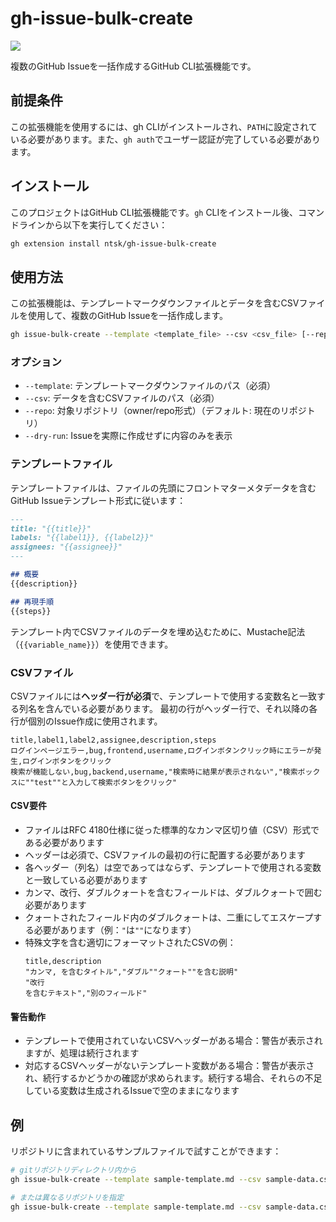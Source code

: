 # gh-issue-bulk-create

![](https://github.com/ntsk/gh-issue-bulk-create/actions/workflows/ci.yml/badge.svg)

複数のGitHub Issueを一括作成するGitHub CLI拡張機能です。

## 前提条件

この拡張機能を使用するには、gh CLIがインストールされ、`PATH`に設定されている必要があります。また、`gh auth`でユーザー認証が完了している必要があります。

## インストール

このプロジェクトはGitHub CLI拡張機能です。`gh` CLIをインストール後、コマンドラインから以下を実行してください：

```bash
gh extension install ntsk/gh-issue-bulk-create
```

## 使用方法

この拡張機能は、テンプレートマークダウンファイルとデータを含むCSVファイルを使用して、複数のGitHub Issueを一括作成します。

```bash
gh issue-bulk-create --template <template_file> --csv <csv_file> [--repo <owner/repo>] [--dry-run]
```

### オプション

- `--template`: テンプレートマークダウンファイルのパス（必須）
- `--csv`: データを含むCSVファイルのパス（必須）
- `--repo`: 対象リポジトリ（owner/repo形式）（デフォルト: 現在のリポジトリ）
- `--dry-run`: Issueを実際に作成せずに内容のみを表示

### テンプレートファイル

テンプレートファイルは、ファイルの先頭にフロントマターメタデータを含むGitHub Issueテンプレート形式に従います：

```markdown
---
title: "{{title}}"
labels: "{{label1}}, {{label2}}"
assignees: "{{assignee}}"
---

## 概要
{{description}}

## 再現手順
{{steps}}
```

テンプレート内でCSVファイルのデータを埋め込むために、Mustache記法（`{{variable_name}}`）を使用できます。

### CSVファイル

CSVファイルには**ヘッダー行が必須**で、テンプレートで使用する変数名と一致する列名を含んでいる必要があります。
最初の行がヘッダー行で、それ以降の各行が個別のIssue作成に使用されます。

```csv
title,label1,label2,assignee,description,steps
ログインページエラー,bug,frontend,username,ログインボタンクリック時にエラーが発生,ログインボタンをクリック
検索が機能しない,bug,backend,username,"検索時に結果が表示されない","検索ボックスに""test""と入力して検索ボタンをクリック"
```

#### CSV要件

- ファイルはRFC 4180仕様に従った標準的なカンマ区切り値（CSV）形式である必要があります
- ヘッダーは必須で、CSVファイルの最初の行に配置する必要があります
- 各ヘッダー（列名）は空であってはならず、テンプレートで使用される変数と一致している必要があります
- カンマ、改行、ダブルクォートを含むフィールドは、ダブルクォートで囲む必要があります
- クォートされたフィールド内のダブルクォートは、二重にしてエスケープする必要があります（例：`"`は`""`になります）
- 特殊文字を含む適切にフォーマットされたCSVの例：
  ```csv
  title,description
  "カンマ, を含むタイトル","ダブル""クォート""を含む説明"
  "改行
  を含むテキスト","別のフィールド"
  ```

#### 警告動作
- テンプレートで使用されていないCSVヘッダーがある場合：警告が表示されますが、処理は続行されます
- 対応するCSVヘッダーがないテンプレート変数がある場合：警告が表示され、続行するかどうかの確認が求められます。続行する場合、それらの不足している変数は生成されるIssueで空のままになります

## 例

リポジトリに含まれているサンプルファイルで試すことができます：

```bash
# gitリポジトリディレクトリ内から
gh issue-bulk-create --template sample-template.md --csv sample-data.csv --dry-run

# または異なるリポジトリを指定
gh issue-bulk-create --template sample-template.md --csv sample-data.csv --repo owner/repo-name
```